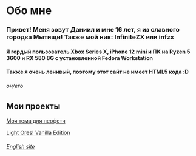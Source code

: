 # Обо мне
### Привет! Меня зовут Даниил и мне 16 лет, я из славного городка Мытищи! Также мой ник: InfiniteZX или infzx
#### Я гордый пользователь Xbox Series X, iPhone 12 mini и ПК на Ryzen 5 3600 и RX 580 8G с установленной Fedora Workstation
#### Также я очень ленивый, поэтому этот сайт не имеет HTML5 кода :D
###### он/его
## Мои проекты
[Моя тема для неофетч](https://github.com/InfiniteZX/neofetch-themes/releases/tag/Release)

[Light Ores! Vanilla Edition](https://modrinth.com/resourcepack/light-ores!)


###### [English site](https://infinitezx.github.io/en)
